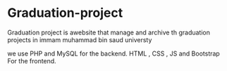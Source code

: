 # Graduation-project

Graduation project 
is awebsite that manage and archive th graduation projects in immam muhammad bin saud universty

we use PHP and MySQL for the backend.
HTML , CSS , JS and Bootstrap For the frontend.

